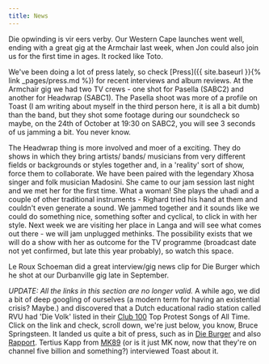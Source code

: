 ```yaml
---
title: News
---
```


Die opwinding is vir eers verby. Our Western Cape launches went well, ending with a great gig at the Armchair last week, when Jon could also join us for the first time in ages. It rocked like Toto.

We've been doing a lot of press lately, so check [Press]({{ site.baseurl }}{% link _pages/press.md %}) for recent interviews and album reviews. At the Armchair gig we had two TV crews - one shot for Pasella (SABC2) and another for Headwrap (SABC1). The Pasella shoot was more of a profile on Toast (I am writing about myself in the third person here, it is all a bit dumb) than the band, but they shot some footage during our soundcheck so maybe, on the 24th of October at 19:30 on SABC2, you will see 3 seconds of us jamming a bit. You never know.

The Headwrap thing is more involved and moer of a exciting. They do shows in which they bring artists/ bands/ musicians from very different fields or backgrounds or styles together and, in a 'reality' sort of show, force them to collaborate. We have been paired with the legendary Xhosa singer and folk musician Madosini. She came to our jam session last night and we met her for the first time. What a woman! She plays the uhadi and a couple of other traditional instruments - Righard tried his hand at them and couldn't even generate a sound. We jammed together and it sounds like we could do something nice, something softer and cyclical, to click in with her style. Next week we are visiting her place in Langa and will see what comes out there - we will jam unplugged methinks. The possibility exists that we will do a show with her as outcome for the TV programme (broadcast date not yet confirmed, but late this year probably), so watch this space.

Le Roux Schoeman did a great interview/gig news clip for Die Burger which he shot at our Durbanville gig late in September.

_UPDATE: All the links in this section are no longer valid._ A while ago, we did a bit of deep googling of ourselves (a modern term for having an existential crisis? Maybe.) and discovered that a Dutch educational radio station called RVU had 'Die Volk' listed in their [Club 100](http://www.rvu.nl/clubvan100/protestsongs/allesongs.php) Top Protest Songs of All Time. Click on the link and check, scroll down, we're just below, you know, Bruce Springsteen. It landed us quite a bit of press, such as in [Die Burger](http://www.dieburger.com/Stories/Entertainment/15.0.3167913434.aspx) and also [Rapport](http://www.news24.com/Rapport/Nuus/0,,752-795_2192883,00.html). Tertius Kapp from [MK89](http://www.mnet.co.za/mk/shows/displayArticle.asp?ID=27&type=art&Articleid=532) (or is it just MK now, now that they're on channel five billion and something?) interviewed Toast about it.
